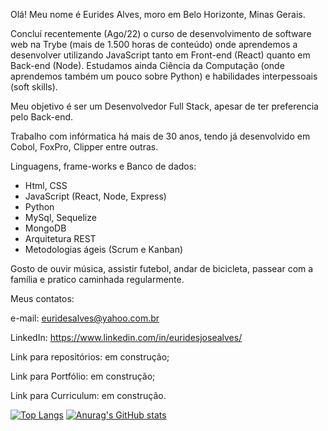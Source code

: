 Olá! 
Meu nome é Eurides Alves, moro em Belo Horizonte, Minas Gerais.

Concluí recentemente (Ago/22) o curso de desenvolvimento de software web na Trybe (mais de 1.500 horas de conteúdo) onde aprendemos a desenvolver utilizando JavaScript tanto em Front-end (React) quanto em Back-end (Node). Estudamos ainda Ciência da Computação (onde aprendemos também um pouco sobre Python) e habilidades interpessoais (soft skills).

Meu objetivo é ser um Desenvolvedor Full Stack, apesar de ter preferencia pelo Back-end.

Trabalho com infórmatica há mais de 30 anos, tendo já desenvolvido em Cobol, FoxPro, Clipper entre outras.

Linguagens, frame-works e Banco de dados:                                                   
* Html, CSS
* JavaScript (React, Node, Express)
* Python
* MySql, Sequelize
* MongoDB
* Arquitetura REST
* Metodologias ágeis (Scrum e Kanban)

Gosto de ouvir música, assistir futebol, andar de bicicleta, passear com a família e pratico caminhada regularmente.

Meus contatos:

e-mail: euridesalves@yahoo.com.br

LinkedIn: https://www.linkedin.com/in/euridesjosealves/

Link para repositórios: em construção;

Link para Portfólio: em construção;

Link para Curriculum: em construção.


 [![Top Langs](https://github-readme-stats.vercel.app/api/top-langs/?username=EuridesAlves)](https://github.com/anuraghazra/github-readme-stats)
 [![Anurag's GitHub stats](https://github-readme-stats.vercel.app/api?username=EuridesAlves)](https://github.com/anuraghazra/github-readme-stats)
